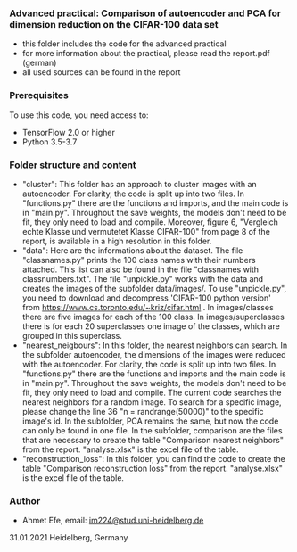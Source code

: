 ### Advanced practical: Comparison of autoencoder and PCA for dimension reduction on the CIFAR-100 data set ###

+ this folder includes the code for the advanced practical 
+ for more information about the practical, please read the report.pdf (german)
+ all used sources can be found in the report

### Prerequisites ###

To use this code, you need access to:

+ TensorFlow 2.0 or higher
+ Python 3.5-3.7

### Folder structure and content  ###

+ "cluster": This folder has an approach to cluster images with an autoencoder. For clarity, the code is split up into two files. In "functions.py" there are the functions and imports, and the main code is in "main.py". Throughout the save weights, the models don't need to be fit, they only need to load and compile. Moreover, figure 6, "Vergleich echte Klasse und vermutetet Klasse CIFAR-100" from page 8 of the report, is available in a high resolution in this folder. 
+ "data": Here are the informations about the dataset. The file "classnames.py" prints the 100 class names with their numbers attached. This list can also be found in the file "classnames with classnumbers.txt". The file "unpickle.py" works with the data and creates the images of the subfolder data/images/. To use "unpickle.py", you need to download and decompress 'CIFAR-100 python version' from https://www.cs.toronto.edu/~kriz/cifar.html . In images/classes there are five images for each of the 100 class. In images/superclasses there is for each 20 superclasses one image of the classes, which are grouped in this superclass.
+ "nearest_neigbours": In this folder, the nearest neighbors can search. In the subfolder autoencoder, the dimensions of the images were reduced with the autoencoder. For clarity, the code is split up into two files. In "functions.py" there are the functions and imports and the main code is in "main.py". Throughout the save weights, the models don't need to be fit, they only need to load and compile. The current code searches the nearest neighbors for a random image. To search for a specific image, please change the line 36 "n = randrange(50000)" to the specific image's id. In the subfolder, PCA remains the same, but now the code can only be found in one file. In the subfolder, comparison are the files that are necessary to create the table "Comparison nearest neighbors" from the report. "analyse.xlsx" is the excel file of the table.
+ "reconstruction_loss": In this folder, you can find the code to create the table "Comparison reconstruction loss" from the report. "analyse.xlsx" is the excel file of the table.


### Author ###

+ Ahmet Efe, email: im224@stud.uni-heidelberg.de

31.01.2021 Heidelberg, Germany
